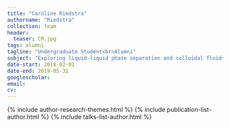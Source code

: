 ```yaml
---
title: "Caroline Riedstra"
authorname: "Riedstra"
collection: team
header:
  teaser: CR.jpg
tags: alumni
tagline: "Undergraduate Student<br>Alumni"
subject: "Exploring liquid-liquid phase separation and colloidal fluids"
date-start: 2018-02-01
date-end: 2019-05-31
googlescholar: 
email: 
cv: 
---
```


<p align= "justify">

{% include author-research-themes.html %}
{% include publication-list-author.html %}
{% include talks-list-author.html %}
